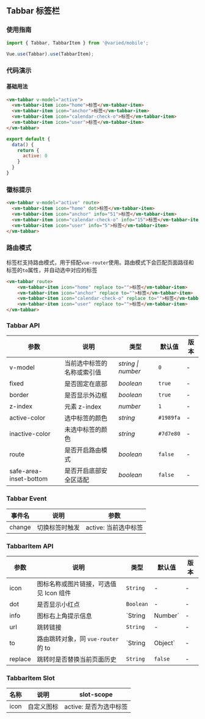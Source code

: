 ## Tabbar 标签栏

### 使用指南
``` javascript
import { Tabbar, TabbarItem } from '@varied/mobile';

Vue.use(Tabbar).use(TabbarItem);
```

### 代码演示

#### 基础用法

```html
<vm-tabbar v-model="active">
  <vm-tabbar-item icon="home">标签</vm-tabbar-item>
  <vm-tabbar-item icon="anchor">标签</vm-tabbar-item>
  <vm-tabbar-item icon="calendar-check-o">标签</vm-tabbar-item>
  <vm-tabbar-item icon="user">标签</vm-tabbar-item>
</vm-tabbar>
```

```javascript
export default {
  data() {
    return {
      active: 0
    }
  }
}
```

### 徽标提示

```html
<vm-tabbar v-model="active" route>
  <vm-tabbar-item icon="home" dot>标签</vm-tabbar-item>
  <vm-tabbar-item icon="anchor" info="51">标签</vm-tabbar-item>
  <vm-tabbar-item icon="calendar-check-o" info="15">标签</vm-tabbar-item>
  <vm-tabbar-item icon="user" info="5">标签</vm-tabbar-item>
</vm-tabbar>
```

### 路由模式

标签栏支持路由模式，用于搭配`vue-router`使用。路由模式下会匹配页面路径和标签的`to`属性，并自动选中对应的标签

```html
<vm-tabbar route>
    <vm-tabbar-item icon="home" replace to="">标签</vm-tabbar-item>
    <vm-tabbar-item icon="anchor" replace to="">标签</vm-tabbar-item>
    <vm-tabbar-item icon="calendar-check-o" replace to="">标签</vm-tabbar-item>
    <vm-tabbar-item icon="user" replace to="">标签</vm-tabbar-item>
</vm-tabbar>
```



### Tabbar API

| 参数 | 说明 | 类型 | 默认值 | 版本 |
|------|------|------|------|------|
| v-model | 当前选中标签的名称或索引值 | *string \| number* | `0` | - |
| fixed | 是否固定在底部 | *boolean* | `true` | - |
| border | 是否显示外边框 | *boolean* | `true` | - |
| z-index | 元素 z-index | *number* | `1` | - |
| active-color | 选中标签的颜色 | *string* | `#1989fa` | - |
| inactive-color | 未选中标签的颜色 | *string* | `#7d7e80` | - |
| route | 是否开启路由模式 | *boolean* | `false` | - |
| safe-area-inset-bottom | 是否开启底部安全区适配 | *boolean* | `false` | - |

### Tabbar Event

| 事件名 | 说明 | 参数 |
|------|------|------|
| change | 切换标签时触发 | active: 当前选中标签 |

### TabbarItem API

| 参数 | 说明 | 类型 | 默认值 | 版本 |
|------|------|------|------|------|
| icon | 图标名称或图片链接，可选值见 Icon 组件| `String` | - | - |
| dot | 是否显示小红点 | `Boolean` | - | - |
| info | 图标右上角提示信息 | `String | Number` | - | - |
| url | 跳转链接 | `String` | - | - |
| to | 路由跳转对象，同 `vue-router` 的 to | `String | Object` | - | - |
| replace | 跳转时是否替换当前页面历史 | `String` | `false` | - |

### TabbarItem Slot

| 名称 | 说明 | slot-scope |
|------|------|------|
| icon | 自定义图标 | active: 是否为选中标签 |
